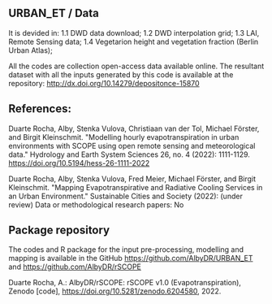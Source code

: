 ## URBAN_ET / Data

It is devided in:
1.1 DWD data download;
1.2 DWD interpolation grid;
1.3 LAI, Remote Sensing data;
1.4 Vegetarion height and vegetation fraction (Berlin Urban Atlas);

All the codes are collection open-access data available online. The resultant dataset with all the inputs generated by this code is available at the repository: http://dx.doi.org/10.14279/depositonce-15870

## References:
Duarte Rocha, Alby, Stenka Vulova, Christiaan van der Tol, Michael Förster, and Birgit Kleinschmit. "Modelling hourly evapotranspiration in urban environments with SCOPE using open remote sensing and meteorological data." Hydrology and Earth System Sciences 26, no. 4 (2022): 1111-1129. https://doi.org/10.5194/hess-26-1111-2022

Duarte Rocha, Alby, Stenka Vulova, Fred Meier, Michael Förster, and Birgit Kleinschmit. "Mapping Evapotranspirative and Radiative Cooling Services in an Urban Environment." Sustainable Cities and Society (2022): (under review)
Data or methodological research papers: No

## Package repository
The codes and R package for the input pre-processing, modelling and mapping is available in the GitHub https://github.com/AlbyDR/URBAN_ET and https://github.com/AlbyDR/rSCOPE

Duarte Rocha, A.: AlbyDR/rSCOPE: rSCOPE v1.0 (Evapotranspiration), Zenodo [code], https://doi.org/10.5281/zenodo.6204580, 2022.

